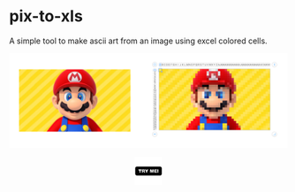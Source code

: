 # pix-to-xls

A simple tool to make ascii art from an image using excel colored cells.

![mario](images/mario@2x.png)

<center>

<a href="https://pix-to-xls.now.sh/"> <img src="images/TryMe.png" width="50px"/></a>

</center>